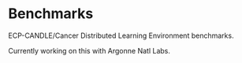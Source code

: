 # Benchmarks
ECP-CANDLE/Cancer Distributed Learning Environment benchmarks.

Currently working on this with Argonne Natl Labs. 
